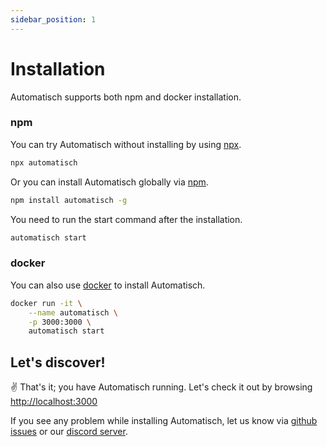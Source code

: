 ```yaml
---
sidebar_position: 1
---
```


# Installation

<!-- TODO: Add instructions to install PostgreSQL and specify supported node versions -->

Automatisch supports both npm and docker installation.

### npm

You can try Automatisch without installing by using [npx](https://docs.npmjs.com/cli/v8/commands/npx).

```bash
npx automatisch
```

Or you can install Automatisch globally via [npm](https://docs.npmjs.com/downloading-and-installing-node-js-and-npm).

```bash
npm install automatisch -g
```

You need to run the start command after the installation.

```bash
automatisch start
```

### docker

You can also use [docker](https://docs.docker.com/get-docker/) to install Automatisch.

```bash
docker run -it \
	--name automatisch \
	-p 3000:3000 \
	automatisch start
```

<!-- TODO: Check requirements of https usage and revise the document accordingly -->

## Let's discover!

✌️ That's it; you have Automatisch running. Let's check it out by browsing [http://localhost:3000](http://localhost:3000)

If you see any problem while installing Automatisch, let us know via [github issues](https://github.com/automatisch/automatisch/issues) or our [discord server](https://discord.gg/dJSah9CVrC).
